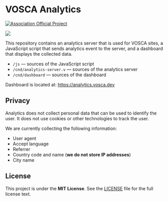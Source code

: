 # VOSCA Analytics

[![Association Official Project][AssociationOfficialBadge]][AssociationUrl]

![](https://user-images.githubusercontent.com/51853996/235336784-b23934af-848b-40b7-a9c2-4e13aa53e33d.png)

This repository contains an analytics server that is used for VOSCA sites, a JavaScript script that
sends analytics event to the server, and a dashboard that displays the collected data.

- `/js` — sources of the JavaScript script
- `/cnd/analytics-server.v` — sources of the analytics server
- `/cnd/dashboard` — sources of the dashboard

Dashboard is located at: https://analytics.vosca.dev

## Privacy

Analytics does not collect personal data that can be used to identify the user.
It does not use cookies or other technologies to track the user.

We are currently collecting the following information:

- User agent
- Accept language
- Referrer
- Country code and name (**we do not store IP addresses**)
- City name

## License

This project is under the **MIT License**. See the
[LICENSE](https://github.com/vlang-association/analytics/blob/master/LICENSE)
file for the full license text.

[AssociationOfficialBadge]: https://vosca.dev/badge.svg

[AssociationUrl]: https://vosca.dev
